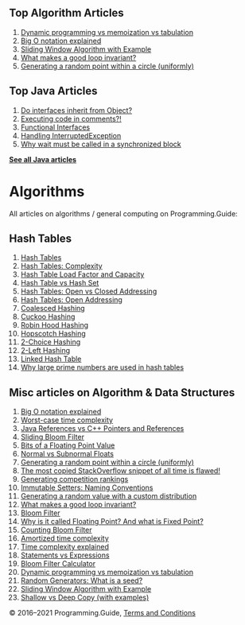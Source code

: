 <span class="underline"></span>

<span class="underline"></span>

Top Algorithm Articles
----------------------

1.  [Dynamic programming vs memoization vs tabulation](dynamic-programming-vs-memoization-vs-tabulation.html)
2.  [Big O notation explained](big-o-notation-explained.html)
3.  [Sliding Window Algorithm with Example](sliding-window-example.html)
4.  [What makes a good loop invariant?](what-makes-a-good-loop-invariant.html)
5.  [Generating a random point within a circle (uniformly)](random-point-within-circle.html)

<span class="underline"></span>

Top Java Articles
-----------------

1.  [Do interfaces inherit from Object?](java/do-interfaces-inherit-from-object.html)
2.  [Executing code in comments?!](java/executing-code-in-comments.html)
3.  [Functional Interfaces](java/functional-interfaces.html)
4.  [Handling InterruptedException](java/handling-interrupted-exceptions.html)
5.  [Why wait must be called in a synchronized block](java/why-wait-must-be-in-synchronized.html)

[**See all Java articles**](java/index.html)

Algorithms
==========

All articles on algorithms / general computing on Programming.Guide:

Hash Tables
-----------

1.  [Hash Tables](hash-tables.html)
2.  [Hash Tables: Complexity](hash-tables-complexity.html)
3.  [Hash Table Load Factor and Capacity](hash-table-load-factor-and-capacity.html)
4.  [Hash Table vs Hash Set](hash-table-vs-hash-set.html)
5.  [Hash Tables: Open vs Closed Addressing](hash-tables-open-vs-closed-addressing.html)
6.  [Hash Tables: Open Addressing](hash-tables-open-addressing.html)
7.  [Coalesced Hashing](coalesced-hashing.html)
8.  [Cuckoo Hashing](cuckoo-hashing.html)
9.  [Robin Hood Hashing](robin-hood-hashing.html)
10. [Hopscotch Hashing](hopscotch-hashing.html)
11. [2-Choice Hashing](2-choice-hashing.html)
12. [2-Left Hashing](2-left-hashing.html)
13. [Linked Hash Table](linked-hash-table.html)
14. [Why large prime numbers are used in hash tables](prime-numbers-in-hash-tables.html)

Misc articles on Algorithm & Data Structures
--------------------------------------------

1.  [Big O notation explained](big-o-notation-explained.html)
2.  [Worst-case time complexity](worst-case-time-complexity.html)
3.  [Java References vs C++ Pointers and References](java-references-vs-c-pointers-and-references.html)
4.  [Sliding Bloom Filter](sliding-bloom-filter.html)
5.  [Bits of a Floating Point Value](bits-of-a-floating-point-value.html)
6.  [Normal vs Subnormal Floats](normal-vs-subnormal-floats.html)
7.  [Generating a random point within a circle (uniformly)](random-point-within-circle.html)
8.  [The most copied StackOverflow snippet of all time is flawed!](worlds-most-copied-so-snippet.html)
9.  [Generating competition rankings](generating-competition-rankings.html)
10. [Immutable Setters: Naming Conventions](immutable-setters-naming-conventions.html)
11. [Generating a random value with a custom distribution](generate-random-value-with-distribution.html)
12. [What makes a good loop invariant?](what-makes-a-good-loop-invariant.html)
13. [Bloom Filter](bloom-filter.html)
14. [Why is it called Floating Point? And what is Fixed Point?](why-is-it-called-floating-point-and-what-is-fixed-point.html)
15. [Counting Bloom Filter](counting-bloom-filter.html)
16. [Amortized time complexity](amortized-time-complexity-analysis.html)
17. [Time complexity explained](time-complexity-explained.html)
18. [Statements vs Expressions](statements-vs-expressions.html)
19. [Bloom Filter Calculator](bloom-filter-calculator.html)
20. [Dynamic programming vs memoization vs tabulation](dynamic-programming-vs-memoization-vs-tabulation.html)
21. [Random Generators: What is a seed?](random-generators-what-is-a-seed.html)
22. [Sliding Window Algorithm with Example](sliding-window-example.html)
23. [Shallow vs Deep Copy (with examples)](shallow-vs-deep-copy.html)

© 2016–2021 Programming.Guide, [Terms and Conditions](terms-and-conditions.html)
